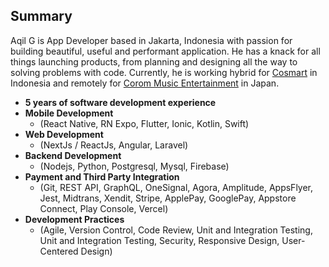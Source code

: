## Summary

Aqil G is App Developer based in Jakarta, Indonesia with passion for building beautiful, useful and performant application. He has a knack for all things launching products, from planning and designing all the way to solving problems with code. Currently, he is working hybrid for [Cosmart](https://www.cosmart.com) in Indonesia and remotely for [Corom Music Entertainment](https://www.corom-music.com) in Japan.

- **5 years of software development experience**
- **Mobile Development**
  - (React Native, RN Expo, Flutter, Ionic, Kotlin, Swift)
- **Web Development**
  - (NextJs / ReactJs, Angular, Laravel)
- **Backend Development**
  - (Nodejs, Python, Postgresql, Mysql, Firebase)
- **Payment and Third Party Integration**
  - (Git, REST API, GraphQL, OneSignal, Agora, Amplitude, AppsFlyer, Jest, Midtrans, Xendit, Stripe, ApplePay, GooglePay, Appstore Connect, Play Console, Vercel)
- **Development Practices**
  - (Agile, Version Control, Code Review, Unit and Integration Testing, Unit and Integration Testing, Security, Responsive Design, User-Centered Design)
